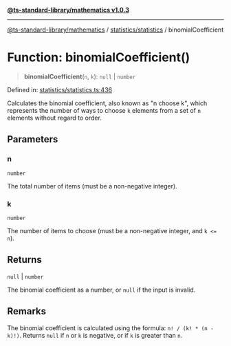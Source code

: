[**@ts-standard-library/mathematics v1.0.3**](../../../README.md)

***

[@ts-standard-library/mathematics](../../../README.md) / [statistics/statistics](../README.md) / binomialCoefficient

# Function: binomialCoefficient()

> **binomialCoefficient**(`n`, `k`): `null` \| `number`

Defined in: [statistics/statistics.ts:436](https://github.com/gabaudette/ts-stdlib/blob/be448e6a9d9c20c6c2f27f6550ce4e65fc8c9b89/packages/mathematics/src/statistics/statistics.ts#L436)

Calculates the binomial coefficient, also known as "n choose k", which represents
the number of ways to choose `k` elements from a set of `n` elements without regard to order.

## Parameters

### n

`number`

The total number of items (must be a non-negative integer).

### k

`number`

The number of items to choose (must be a non-negative integer, and `k <= n`).

## Returns

`null` \| `number`

The binomial coefficient as a number, or `null` if the input is invalid.

## Remarks

The binomial coefficient is calculated using the formula: `n! / (k! * (n - k)!)`.
Returns `null` if `n` or `k` is negative, or if `k` is greater than `n`.
